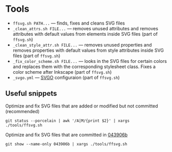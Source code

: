 # Tools

* `ffsvg.sh PATH...` — finds, fixes and cleans SVG files
* `_clean_attrs.sh FILE...` — removes unused attributes and removes attributes with default values from elements inside SVG files (part of `ffsvg.sh`)
* `_clean_style_attr.sh FILE...` — removes unused properties and removes properties with default values from style attributes inside SVG files (part of `ffsvg.sh`)
* `_fix_color_scheme.sh FILE...` — looks in the SVG files for certain colors and replaces them with the corresponding stylesheet class. Fixes a color scheme after Inkscape (part of `ffsvg.sh`)
* `_svgo.yml` — [SVGO](https://github.com/svg/svgo) configuraion (part of `ffsvg.sh`)


## Useful snippets

Optimize and fix SVG files that are added or modified but not committed (recommended)

```
git status --porcelain | awk '/A|M/{print $2}' | xargs ./tools/ffsvg.sh
```

Optimize and fix SVG files that are committed in [043906b](https://github.com/PapirusDevelopmentTeam/papirus-icon-theme/commit/043906b0edbcc86b732640bc391898d0aaaa410c)

```
git show --name-only 043906b | xargs ./tools/ffsvg.sh
```
